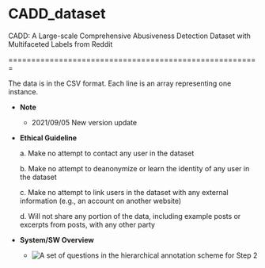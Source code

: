 # CADD_dataset
CADD: A Large-scale Comprehensive Abusiveness Detection Dataset with Multifaceted Labels from Reddit

=======================================================

 The data is in the CSV format. Each line is an array representing one instance. 

* __Note__
  * 2021/09/05 New version update

* __Ethical Guideline__

  a. Make no attempt to contact any user in the dataset

  b. Make no attempt to deanonymize or learn the identity of any user in the dataset

  c. Make no attempt to link users in the dataset with any external information (e.g., an account on another website)

  d. Will not share any portion of the data, including example posts or excerpts from posts, with any other party


* __System/SW Overview__
  * ![A set of questions in the hierarchical annotation scheme for Step 2](https://github.com/nlpcl-lab/CADD_dataset/img/task2_detail.png)
